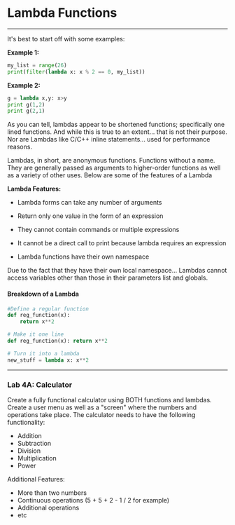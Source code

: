 # Lambda Functions

---

It's best to start off with some examples:

**Example 1:**

```py
my_list = range(26)
print(filter(lambda x: x % 2 == 0, my_list))
```

**Example 2:**

```py
g = lambda x,y: x>y
print g(1,2)
print g(2,1)
```

As you can tell, lambdas appear to be shortened functions; specifically one lined functions. And while this is true to an extent... that is not their purpose. Nor are Lambdas like C/C++ inline statements... used for performance reasons.

Lambdas, in short, are anonymous functions. Functions without a name. They are generally passed as arguments to higher-order functions as well as a variety of other uses. Below are some of the features of a Lambda

**Lambda Features:**

* Lambda forms can take any number of arguments

* Return only one value in the form of an expression

* They cannot contain commands or multiple expressions

* It cannot be a direct call to print because lambda requires an expression

* Lambda functions have their own namespace

Due to the fact that they have their own local namespace... Lambdas cannot access variables other than those in their parameters list and globals.

#### **Breakdown of a Lambda**

```py
#Define a regular function
def reg_function(x):
    return x**2

# Make it one line
def reg_function(x): return x**2

# Turn it into a lambda
new_stuff = lambda x: x**2
```

---

### Lab 4A: Calculator

Create a fully functional calculator using BOTH functions and lambdas. Create a user menu as well as a "screen" where the numbers and operations take place. The calculator needs to have the following functionality:

* Addition
* Subtraction
* Division
* Multiplication
* Power

Additional Features:

* More than two numbers
* Continuous operations \(5 + 5 + 2 - 1 / 2 for example\)
* Additional operations
* etc




